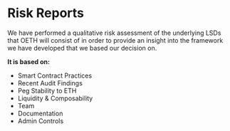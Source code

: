 # Risk Reports

We have performed a qualitative risk assessment of the underlying LSDs that OETH will consist of in order to provide an insight into the framework we have developed that we based our decision on.

**It is based on:**

* Smart Contract Practices
* Recent Audit Findings
* Peg Stability to ETH
* Liquidity & Composability
* Team
* Documentation
* Admin Controls

